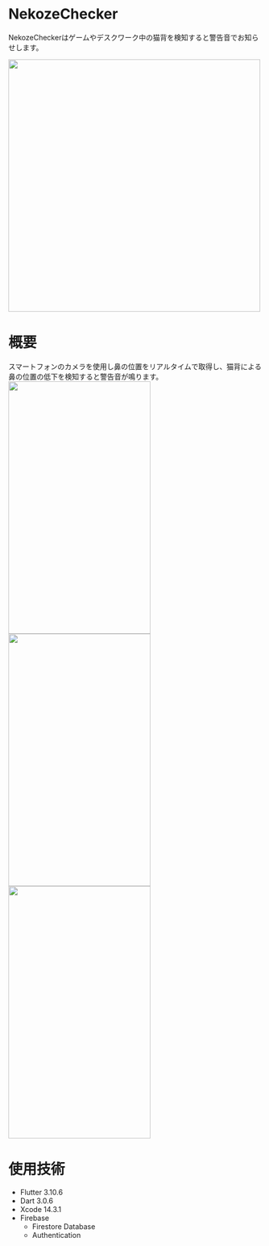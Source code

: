 # NekozeChecker

NekozeCheckerはゲームやデスクワーク中の猫背を検知すると警告音でお知らせします。

<img src="https://github.com/is4041/NekozeChecker/assets/80022698/8aa4a03e-ae66-4c61-8d93-bc0b9f747d6c" width="500">

# 概要

スマートフォンのカメラを使用し鼻の位置をリアルタイムで取得し、猫背による鼻の位置の低下を検知すると警告音が鳴ります。
<img src="https://github.com/is4041/NekozeChecker/assets/80022698/a19a32a9-db4e-4c79-bd21-f1bab4de2cc7" height="500" width="282">
<img src="https://github.com/is4041/NekozeChecker/assets/80022698/6fdd84a2-a60a-44a8-8848-5ed6c2095313" height="500" width="282">
<img src="https://github.com/is4041/NekozeChecker/assets/80022698/625b0d50-0ebd-4616-bd1a-58e8be523b0f" height="500" width="282">

# 使用技術
- Flutter 3.10.6
- Dart 3.0.6
- Xcode 14.3.1
- Firebase
  - Firestore Database
  - Authentication

